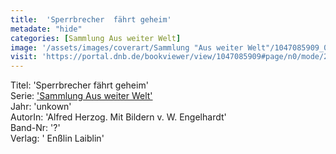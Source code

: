```yaml
---
title:  'Sperrbrecher  fährt geheim'
metadate: "hide"
categories: [Sammlung Aus weiter Welt]
image: '/assets/images/coverart/Sammlung "Aus weiter Welt"/1047085909_00000010.jpg'
visit: 'https://portal.dnb.de/bookviewer/view/1047085909#page/n0/mode/2up'
---
```

Titel: 'Sperrbrecher  fährt geheim' <br>
Serie: <a href='/heftroman.workshop/_pages/Sammlung Aus weiter Welt.html'>'Sammlung Aus weiter Welt'</a> <br>
Jahr: 'unkown' <br>
AutorIn: 'Alfred Herzog. Mit Bildern v. W. Engelhardt' <br>
Band-Nr: '?' <br>
Verlag: ' Enßlin  Laiblin'
